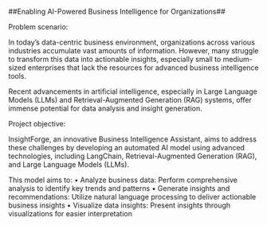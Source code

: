 ##Enabling AI-Powered Business Intelligence for Organizations##

Problem scenario:

In today’s data-centric business environment, organizations across various industries accumulate vast amounts of information. However, many struggle to transform this data into actionable insights, especially small to medium-sized enterprises that lack the resources for advanced business intelligence tools.

Recent advancements in artificial intelligence, especially in Large Language Models (LLMs) and Retrieval-Augmented Generation (RAG) systems, offer immense potential for data analysis and insight generation.
 
Project objective:

InsightForge, an innovative Business Intelligence Assistant, aims to address these challenges by developing an automated AI model using advanced technologies, including LangChain, Retrieval-Augmented Generation (RAG), and Large Language Models (LLMs).

This model aims to:
•	Analyze business data: Perform comprehensive analysis to identify key trends and patterns
•	Generate insights and recommendations: Utilize natural language processing to deliver actionable business insights
•	Visualize data insights: Present insights through visualizations for easier interpretation
